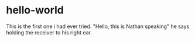 # hello-world
This is the first one i had ever tried.
"Hello, this is Nathan speaking" he says holding the receiver to his right ear.
 
